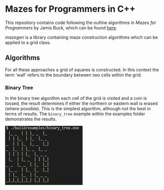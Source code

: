 # Mazes for Programmers in C++

This repository contains code following the outline algorithms in _Mazes for Programmers_ by Jamis Buck, which can be found [here](http://www.mazesforprogrammers.com/).

_mazegen_ is a library containing maze construction algorithms which can be applied to a grid class.

## Algorithms

For all these approaches a grid of squares is constructed. In this context the term 'wall' refers to the boundary between two cells within the grid.

### Binary Tree

In the binary tree algorithm each cell of the grid is visited and a coin is tossed, the result determines if either the northern or eastern wall is erased (where possible). This is the simplest algorithm, although not the best in terms of results. The `binary_tree` example within the examples folder demonstrates the results.

![binary_tree_demo](./img/binary_tree_demo.png)